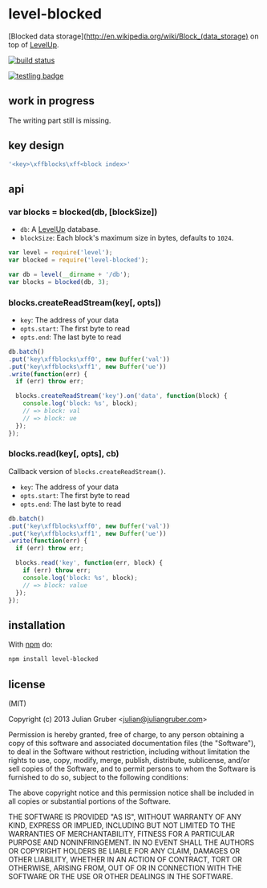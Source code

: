 
# level-blocked

[Blocked data storage](http://en.wikipedia.org/wiki/Block_(data_storage)
on top of [LevelUp](https://github.com/rvagg/node-levelup).

[![build status](https://secure.travis-ci.org/juliangruber/level-blocked.png)](http://travis-ci.org/juliangruber/level-blocked)

[![testling badge](https://ci.testling.com/juliangruber/level-blocked.png)](https://ci.testling.com/juliangruber/level-blocked)

## work in progress

The writing part still is missing.

## key design

```js
'<key>\xffblocks\xff<block index>'
```

## api

### var blocks = blocked(db, [blockSize])

* `db`: A [LevelUp](https://github.com/rvagg/node-levelup) database.
* `blockSize`: Each block's maximum size in bytes, defaults to `1024`.

```js
var level = require('level');
var blocked = require('level-blocked');

var db = level(__dirname + '/db');
var blocks = blocked(db, 3);
```

### blocks.createReadStream(key[, opts])

* `key`: The address of your data
* `opts.start`: The first byte to read
* `opts.end`: The last byte to read

```js
db.batch()
.put('key\xffblocks\xff0', new Buffer('val'))
.put('key\xffblocks\xff1', new Buffer('ue'))
.write(function(err) {
  if (err) throw err;

  blocks.createReadStream('key').on('data', function(block) {
    console.log('block: %s', block);
    // => block: val
    // => block: ue
  });
});
```

### blocks.read(key[, opts], cb)

Callback version of `blocks.createReadStream()`.

* `key`: The address of your data
* `opts.start`: The first byte to read
* `opts.end`: The last byte to read

```js
db.batch()
.put('key\xffblocks\xff0', new Buffer('val'))
.put('key\xffblocks\xff1', new Buffer('ue'))
.write(function(err) {
  if (err) throw err;

  blocks.read('key', function(err, block) {
    if (err) throw err;
    console.log('block: %s', block);
    // => block: value
  });
});
```

## installation

With [npm](https://npmjs.org) do:

```bash
npm install level-blocked
```

## license

(MIT)

Copyright (c) 2013 Julian Gruber &lt;julian@juliangruber.com&gt;

Permission is hereby granted, free of charge, to any person obtaining a copy of
this software and associated documentation files (the "Software"), to deal in
the Software without restriction, including without limitation the rights to
use, copy, modify, merge, publish, distribute, sublicense, and/or sell copies
of the Software, and to permit persons to whom the Software is furnished to do
so, subject to the following conditions:

The above copyright notice and this permission notice shall be included in all
copies or substantial portions of the Software.

THE SOFTWARE IS PROVIDED "AS IS", WITHOUT WARRANTY OF ANY KIND, EXPRESS OR
IMPLIED, INCLUDING BUT NOT LIMITED TO THE WARRANTIES OF MERCHANTABILITY,
FITNESS FOR A PARTICULAR PURPOSE AND NONINFRINGEMENT. IN NO EVENT SHALL THE
AUTHORS OR COPYRIGHT HOLDERS BE LIABLE FOR ANY CLAIM, DAMAGES OR OTHER
LIABILITY, WHETHER IN AN ACTION OF CONTRACT, TORT OR OTHERWISE, ARISING FROM,
OUT OF OR IN CONNECTION WITH THE SOFTWARE OR THE USE OR OTHER DEALINGS IN THE
SOFTWARE.
